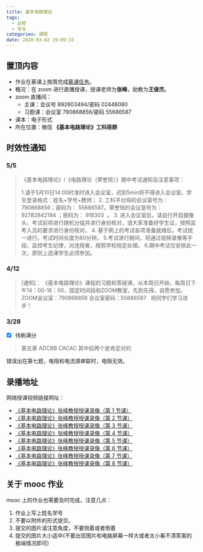 ```yaml
---
title: 基本电路理论
tags:
  - 必修
  - 专业
categories: 课程
date: 2020-03-02 19:09:33
---
```


## 置顶内容

- 作业在慕课上按周完成[慕课任务](https://www.cnmooc.org/portal/course/72/14823.mooc)。
- 概况：在 zoom 进行直播授课，授课老师为**张峰**，助教为**王俊杰**。
- zoom 直播间：
  - 主课：会议号 892603494/密码 02448080
  - 习题课：会议室 790868856/密码 55686587
- 课本：电子形式
- 所在位置：微信 **《基本电路理论》工科班群**

## 时效性通知

### 5/5

> 《基本电路理论》/《电路理论（荣誉班）》期中考试通知及注意事项：
>
> 1.请于5月10日14:00时准时进入会议室，迟到5min将不得进入会议室。学生登录格式：姓名+学号+教师；
> 2. 工科平台班的会议室号为： 790868856；密码为： 55686587。荣誉班的会议室号为： 92782842184 ；密码为： 918303  。
> 3. 进入会议室后，请自行开启摄像头，考试前将进行随机分组并进行身份核对，请大家准备好学生证，按照监考人员的要求进行身份核对。
> 4. 基于网上的考试各项准备就绪后，考试统一进行。考试时间长度为60分钟。
> 5.考试进行期间，将通过视频录像等手段，监控考生纪律，对违规者，按照学校规定处理。
> 6.期中考试仅安排此一次，原则上选课学生必须参加。

<!--more-->

### 4/12

> [通知]：
> 《基本电路理论》课程的习题和答疑课，从本周日开始，每周日下午14：00-16：00，固定时间段和ZOOM教室，先到先得，自愿参加。
>  
> ZOOM会议室：790868856
> 会议室密码：55686587
>  
> 祝同学们学习进步！

### 3/28

- [x] 待刷满分

> 第五章
> ADCBB
> CACAC
> 其中前两个是肯定对的

错误出在第七题，电阻和电流源串联时，电阻无效。

## 录播地址

网络授课视频链接网址：

- [《基本电路理论》张峰教授授课录像（第 1 节课）](https://v.sjtu.edu.cn/course/opencourseshare6976.html)
- [《基本电路理论》张峰教授授课录像（第 2 节课）](https://v.sjtu.edu.cn/course/opencourseshare6977.html)
- [《基本电路理论》张峰教授授课录像（第 3 节课）](https://v.sjtu.edu.cn/course/opencourseshare6978.html)
- [《基本电路理论》张峰教授授课录像（第 4 节课）](https://v.sjtu.edu.cn/course/opencourseshare6979.html)
- [《基本电路理论》张峰教授授课录像（第 5 节课）](https://v.sjtu.edu.cn/course/opencourseshare7006.html)
- [《基本电路理论》张峰教授授课录像（第 6 节课）](https://v.sjtu.edu.cn/course/opencourseshare7007.html)
- [《基本电路理论》张峰教授授课录像（第 7 节课）](https://v.sjtu.edu.cn/course/opencourseshare7076.html)
- [《基本电路理论》张峰教授授课录像（第 8 节课）](https://v.sjtu.edu.cn/course/opencourseshare7077.html)

## 关于 mooc 作业

mooc 上的作业也需要及时完成，注意几点：

1. 作业上写上姓名学号
2. 不要以附件的形式提交。
3. 提交的图片请注意角度，不要侧着或者倒着
4. 提交的图片大小适中(不要出现图片和电脑屏幕一样大或者太小看不清答案的极端情况即可)

